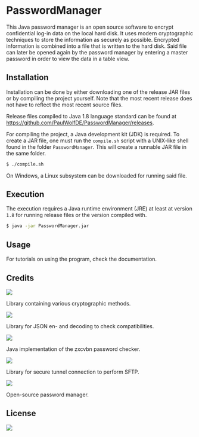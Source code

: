 # PasswordManager
This Java password manager is an open source software to encrypt confidential log-in data on the local hard disk. It uses modern cryptographic techniques to store the information as securely as possible. Encrypted information is combined into a file that is written to the hard disk. Said file can later be opened again by the password manager by entering a master password in order to view the data in a table view.

## Installation
Installation can be done by either downloading one of the release JAR files or by compiling the project yourself. Note that the most recent release does not have to reflect the most recent source files.

Release files compiled to Java 1.8 language standard can be found at https://github.com/PaulWolfDE/PasswordManager/releases.

For compiling the project, a Java development kit (JDK) is required. To create a JAR file, one must run the `compile.sh` script with a UNIX-like shell found in the folder `PasswordManager`. This will create a runnable JAR file in the same folder. 

```sh
$ ./compile.sh
```

On Windows, a Linux subsystem can be downloaded for running said file.

## Execution
The execution requires a Java runtime environment (JRE) at least at version `1.8` for running release files or the version compiled with.

```sh
$ java -jar PasswordManager.jar
```

## Usage
For tutorials on using the program, check the documentation.

## Credits
[<img src="https://img.shields.io/badge/Library-GNU Crypto-blue.svg">](https://www.gnu.org/software/gnu-crypto/)

Library containing various cryptographic methods.

[<img src="https://img.shields.io/badge/Library-JSON Java-blue.svg">](https://github.com/stleary/JSON-java)

Library for JSON en- and decoding to check compatibilities.

[<img src="https://img.shields.io/badge/Library-zxcvbn4j-blue.svg">](https://github.com/nulab/zxcvbn4j)

Java implementation of the zxcvbn password checker.

[<img src="https://img.shields.io/badge/Library-Jsch-blue.svg">](http://www.jcraft.com/jsch/)

Library for secure tunnel connection to perform SFTP.

[<img src="https://img.shields.io/badge/Inspiration-KeePass-green.svg">](https://keepass.info/)

Open-source password manager.

## License
[<img src="https://img.shields.io/badge/License-GPLv3-important.svg">](https://www.gnu.org/licenses/gpl-3.0.html)